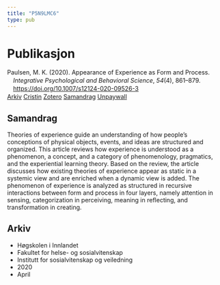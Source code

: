 ```yaml
---
title: "P5N9LMC6"
type: pub
---
```

<h1>Publikasjon</h1>
<article id="csl-bib-container-P5N9LMC6" class="csl-bib-container">
  <div class="csl-bib-body" style="line-height: 1.35; padding-left: 1em; text-indent:-1em;">
  <div class="csl-entry">Paulsen, M. K. (2020). Appearance of Experience as Form and Process. <i>Integrative Psychological and Behavioral Science</i>, <i>54</i>(4), 861&#x2013;879. <a href="https://doi.org/10.1007/s12124-020-09526-3">https://doi.org/10.1007/s12124-020-09526-3</a></div>
</div>
  <div class="csl-bib-buttons">
    <a href="#taxonomy-article-P5N9LMC6" class="csl-bib-button">Arkiv</a>
    <a href="https://app.cristin.no/results/show.jsf?id=1808453" alt="Cristin URL" class="csl-bib-button">Cristin</a>
    <a href="http://zotero.org/groups/5402882/items/P5N9LMC6" alt="Zotero URL" class="csl-bib-button">Zotero</a>
    <a href="#abstract-article-P5N9LMC6" class="csl-bib-button">Samandrag</a>
    <a href="https://link.springer.com/content/pdf/10.1007/s12124-020-09526-3.pdf" class="csl-bib-button">Unpaywall</a>
  </div>
  <div id="csl-bib-meta-container-P5N9LMC6"></div>
</article>
<div id="csl-bib-meta-P5N9LMC6" class="csl-bib-meta">
  <article id="abstract-article-P5N9LMC6" class="abstract-article">
    <h1>Samandrag</h1>
    Theories of experience guide an understanding of how people’s conceptions of physical objects, events, and ideas are structured and organized. This article reviews how experience is understood as a phenomenon, a concept, and a category of phenomenology, pragmatics, and the experiential learning theory. Based on the review, the article discusses how existing theories of experience appear as static in a systemic view and are enriched when a dynamic view is added. The phenomenon of experience is analyzed as structured in recursive interactions between form and process in four layers, namely attention in sensing, categorization in perceiving, meaning in reflecting, and transformation in creating.
  </article>
  <article id="taxonomy-article-P5N9LMC6" class="taxonomy-article">
    <h1>Arkiv</h1>
    <ul>
      <li>Høgskolen i Innlandet</li>
      <li>Fakultet for helse- og sosialvitenskap</li>
      <li>Institutt for sosialvitenskap og veiledning</li>
      <li>2020</li>
      <li>April</li>
    </ul>
  </article>
</div>
